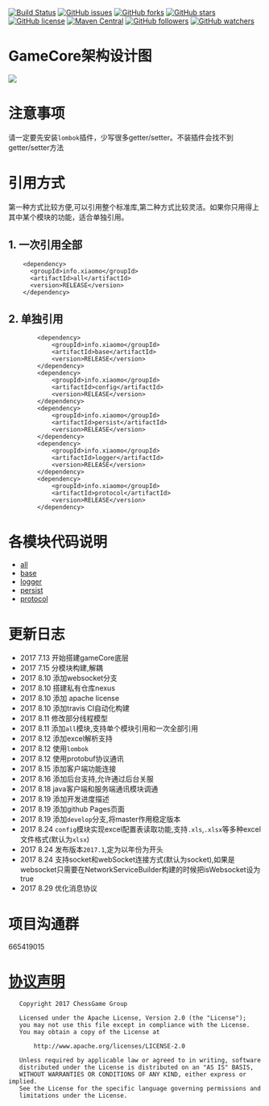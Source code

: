 
[![Build Status](https://travis-ci.org/ChessGame/GameCore.svg?branch=master)](https://travis-ci.org/ChessGame/GameCore)
[![GitHub issues](https://img.shields.io/github/issues/ChessGame/GameCore.svg)](https://github.com/ChessGame/GameCore/issues)
[![GitHub forks](https://img.shields.io/github/forks/ChessGame/GameCore.svg)](https://github.com/ChessGame/GameCore/network)
[![GitHub stars](https://img.shields.io/github/stars/ChessGame/GameCore.svg)](https://github.com/ChessGame/GameCore/stargazers)
[![GitHub license](https://img.shields.io/badge/license-Apache%202-blue.svg)](https://raw.githubusercontent.com/ChessGame/GameCore/master/LICENSE)
[![Maven Central](https://img.shields.io/maven-central/v/org.apache.maven/apache-maven.svg)]()
[![GitHub followers](https://img.shields.io/github/followers/xiaomoinfo.svg?style=social&label=Follow)]()
[![GitHub watchers](https://img.shields.io/github/watchers/ChessGame/GameCore.svg?style=social&label=Watch)]()

# GameCore架构设计图
![](https://static.xiaomo.info/image/project/GameCore.png)


# 注意事项
请一定要先安装`lombok`插件，少写很多getter/setter。不装插件会找不到getter/setter方法

# 引用方式
第一种方式比较方便,可以引用整个标准库,第二种方式比较灵活。如果你只用得上其中某个模块的功能，适合单独引用。

## 1. 一次引用全部

```
    <dependency>
      <groupId>info.xiaomo</groupId>
      <artifactId>all</artifactId>
      <version>RELEASE</version>
    </dependency>
```

## 2. 单独引用

```
        <dependency>
            <groupId>info.xiaomo</groupId>
            <artifactId>base</artifactId>
            <version>RELEASE</version>
        </dependency>
        <dependency>
            <groupId>info.xiaomo</groupId>
            <artifactId>config</artifactId>
            <version>RELEASE</version>
        </dependency>
        <dependency>
            <groupId>info.xiaomo</groupId>
            <artifactId>persist</artifactId>
            <version>RELEASE</version>
        </dependency>
        <dependency>
            <groupId>info.xiaomo</groupId>
            <artifactId>logger</artifactId>
            <version>RELEASE</version>
        </dependency>
        <dependency>
            <groupId>info.xiaomo</groupId>
            <artifactId>protocol</artifactId>
            <version>RELEASE</version>
        </dependency>
```

# 各模块代码说明

- [all](/all/README.md)
- [base](/base/README.md)
- [logger](/logger/README.md)
- [persist](/persist/README.md)
- [protocol](/protocol/README.md)


# 更新日志
- 2017 7.13 开始搭建gameCore底层
- 2017 7.15 分模块构建,解耦
- 2017 8.10 添加websocket分支
- 2017 8.10 搭建私有仓库nexus
- 2017 8.10 添加 apache license 
- 2017 8.10 添加travis CI自动化构建
- 2017 8.11 修改部分线程模型
- 2017 8.11 添加`all`模块,支持单个模块引用和一次全部引用
- 2017 8.12 添加excel解析支持
- 2017 8.12 使用`lombok`
- 2017 8.12 使用protobuf协议通讯
- 2017 8.15 添加客户端功能连接
- 2017 8.16 添加后台支持,允许通过后台关服
- 2017 8.18 java客户端和服务端通讯模块调通    
- 2017 8.19 添加开发进度描述
- 2017 8.19 添加github Pages页面
- 2017 8.19 添加`develop`分支,将master作用稳定版本
- 2017 8.24 `config`模块实现excel配置表读取功能,支持`.xls`,`.xlsx`等多种excel文件格式(默认为`xlsx`)
- 2017 8.24 发布版本`2017.1`,定为以年份为开头
- 2017 8.24 支持socket和webSocket连接方式(默认为socket),如果是websocket只需要在NetworkServiceBuilder构建的时候把isWebsocket设为true
- 2017 8.29 优化消息协议


# 项目沟通群
665419015


# [协议声明](LICENSE)

       Copyright 2017 ChessGame Group
    
       Licensed under the Apache License, Version 2.0 (the "License");
       you may not use this file except in compliance with the License.
       You may obtain a copy of the License at
    
           http://www.apache.org/licenses/LICENSE-2.0
    
       Unless required by applicable law or agreed to in writing, software
       distributed under the License is distributed on an "AS IS" BASIS,
       WITHOUT WARRANTIES OR CONDITIONS OF ANY KIND, either express or implied.
       See the License for the specific language governing permissions and
       limitations under the License.